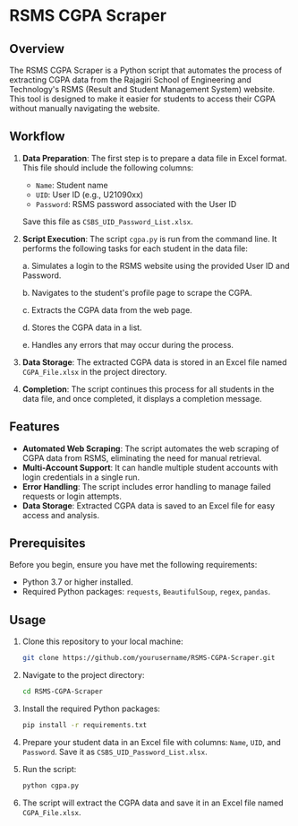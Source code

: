 # RSMS CGPA Scraper

## Overview

The RSMS CGPA Scraper is a Python script that automates the process of extracting CGPA data from the Rajagiri School of Engineering and Technology's RSMS (Result and Student Management System) website. This tool is designed to make it easier for students to access their CGPA without manually navigating the website.

## Workflow

1. **Data Preparation**: The first step is to prepare a data file in Excel format. This file should include the following columns:

   - `Name`: Student name
   - `UID`: User ID (e.g., U21090xx)
   - `Password`: RSMS password associated with the User ID

   Save this file as `CSBS_UID_Password_List.xlsx`.
2. **Script Execution**: The script `cgpa.py` is run from the command line. It performs the following tasks for each student in the data file:

   a. Simulates a login to the RSMS website using the provided User ID and Password.

   b. Navigates to the student's profile page to scrape the CGPA.

   c. Extracts the CGPA data from the web page.

   d. Stores the CGPA data in a list.

   e. Handles any errors that may occur during the process.
3. **Data Storage**: The extracted CGPA data is stored in an Excel file named `CGPA_File.xlsx` in the project directory.
4. **Completion**: The script continues this process for all students in the data file, and once completed, it displays a completion message.

## Features

- **Automated Web Scraping**: The script automates the web scraping of CGPA data from RSMS, eliminating the need for manual retrieval.
- **Multi-Account Support**: It can handle multiple student accounts with login credentials in a single run.
- **Error Handling**: The script includes error handling to manage failed requests or login attempts.
- **Data Storage**: Extracted CGPA data is saved to an Excel file for easy access and analysis.

## Prerequisites

Before you begin, ensure you have met the following requirements:

- Python 3.7 or higher installed.
- Required Python packages: `requests`, `BeautifulSoup`, `regex`, `pandas`.

## Usage

1. Clone this repository to your local machine:

   ```bash
   git clone https://github.com/yourusername/RSMS-CGPA-Scraper.git
   ```
2. Navigate to the project directory:

   ```bash
   cd RSMS-CGPA-Scraper
   ```
3. Install the required Python packages:

   ```bash
   pip install -r requirements.txt
   ```
4. Prepare your student data in an Excel file with columns: `Name`, `UID`, and `Password`. Save it as `CSBS_UID_Password_List.xlsx`.
5. Run the script:

   ```bash
   python cgpa.py
   ```
6. The script will extract the CGPA data and save it in an Excel file named `CGPA_File.xlsx`.
